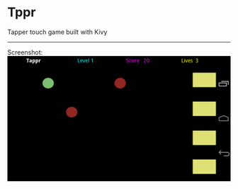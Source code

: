 Tppr
====

Tapper touch game built with Kivy

---
Screenshot:
![Android screenshot](https://www.github.com/aeikenberry/Tppr/raw/master/img/screenshot.png)
